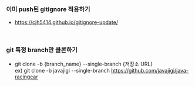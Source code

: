 ### 이미 push된 gitignore 적용하기
  - <https://cjh5414.github.io/gitignore-update/>

&nbsp;
&nbsp;

### git 특정 branch만 클론하기
  - git clone -b {branch_name} --single-branch {저장소 URL}  
  ex) git clone -b javajigi --single-branch https://github.com/javajigi/java-racingcar
